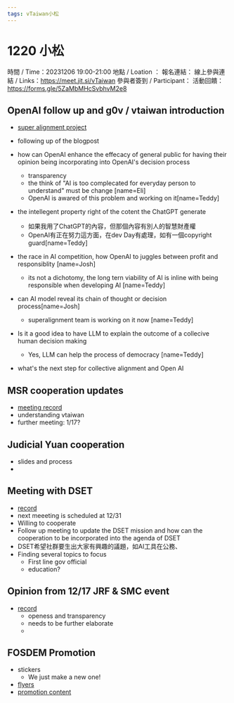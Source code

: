 ```yaml
---
tags: vTaiwan小松
---
```

# 1220 小松
時間 / Time：20231206 19:00-21:00
地點 / Loation ：
報名連結：
線上參與連結 / Links：https://meet.jit.si/vTaiwan
參與者簽到  / Participant：
活動回饋：https://forms.gle/5ZaMbMHcSvbhvM2e8 

## OpenAI follow up and g0v / vtaiwan introduction

- [super alignment project](https://www.wired.com/story/openai-ilya-sutskever-ai-safety/?bxid=5ff09667c424d9039[…]ng=WIR_Daily_121423&utm_medium=email&utm_source=nl&utm_term=P6)
- following up of the blogpost
- how can OpenAI enhance the effecacy of general public for having their opinion being incorporating into OpenAI's decision process
    - transparency
    - the think of "AI is too complecated for everyday person to understand" must be change [name=Eli]
    - OpenAI is awared of this problem and working on it[name=Teddy]

- the intellegent property right of the cotent the ChatGPT generate
    - 如果我用了ChatGPT的內容，但那個內容有別人的智慧財產權
    - OpenAI有正在努力這方面，在dev Day有處理，如有一個copyright guard[name=Teddy]

- the race in AI competition, how OpenAI to juggles between profit and responsiblity [name=Josh]
    - its not a dichotomy, the long tern viability of AI is inline with being responsible when developing AI [name=Teddy]
   
- can AI model reveal its chain of thought or decision process[name=Josh]
    - superalignment team is working on it now [name=Teddy]

- Is it a good idea to have LLM to explain the outcome of a collecive human decision making 
    - Yes, LLM can help the process of democracy [name=Teddy]

- what's the next step for collective alignment and Open AI


## MSR cooperation updates
- [meeting record](https://g0v.hackmd.io/3Z5t74JXS1-HOVIxQ4PKSA)
- understanding vtaiwan 
- further meeting: 1/17? 

## Judicial Yuan cooperation 
- slides and process
- 

## Meeting with DSET 
- [record](https://g0v.hackmd.io/pnOXfTaMSie7Vm4lrWSjGw?both)
- next meeeting is scheduled at 12/31 
- Willing to cooperate
- Follow up meeting to update the DSET mission and how can the cooperation to be incorporated into the agenda of DSET 
- DSET希望社群要生出大家有興趣的議題，如AI工具在公務、
- Finding several topics to focus
    - First line gov official 
    - education? 

## Opinion from 12/17 JRF & SMC event 
- [record](https://g0v.hackmd.io/2AwsZ3TGSfSudD0tEjcAuw)
    - openess and transparency
    - needs to be further elaborate 
    - 

## FOSDEM Promotion 
- stickers 
    - We just make a new one!
- [flyers](https://docs.google.com/presentation/d/1K7lUNiiVze1G7_pNimLxc8uv7zGde6PLGSLJgT1p234/edit?usp=sharing)
- [promotion content](https://g0v.hackmd.io/@Pno233SAS8G5UfL5OvSRmA/SylU7jXKU6)